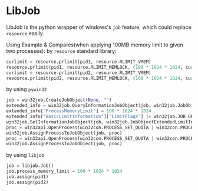 # LibJob
LibJob is the python wrapper of windows's `job` feature, which could replace `resource` easily.

Using Example & Compares(when applying 100MB memory limit to given two processes):
by `resource` standard library:
```python
curlimit = resource.prlimit(pid1, resource.RLIMIT_VMEM)
resource.prlimit(pid1, resource.RLIMIT_MEMLOCK, (100 * 1024 * 1024, curlimit[1]))
curlimit = resource.prlimit(pid2, resource.RLIMIT_VMEM)
resource.prlimit(pid2, resource.RLIMIT_MEMLOCK, (100 * 1024 * 1024, curlimit[1]))
```
by using `pywin32`
```python
job = win32job.CreateJobObject(None, "")
extended_info = win32job.QueryInformationJobObject(job, win32job.JobObjectExtendedLimitInformation)
extended_info["ProcessMemoryLimit"] = 100 * 1024 * 1024
extended_info["BasicLimitInformation"]["LimitFlags"] |= win32job.JOB_OBJECT_LIMIT_PROCESS_MEMORY
win32job.SetInformationJobObject(job, win32job.JobObjectExtendedLimitInformation, extended_info)
proc = win32api.OpenProcess(win32con.PROCESS_SET_QUOTA | win32con.PROCESS_TERMINATE, False, pid1)
win32job.AssignProcessToJobObject(job, proc)
proc = win32api.OpenProcess(win32con.PROCESS_SET_QUOTA | win32con.PROCESS_TERMINATE, False, pid2)
win32job.AssignProcessToJobObject(job, proc)
```
by using `libjob`
```python
job = libjob.Job()
job.process_memory_limit = 100 * 1024 * 1024
job.assign(pid1)
job.assign(pid2)
```
